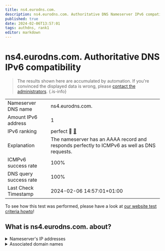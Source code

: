 ```yaml
---
title: ns4.eurodns.com.
description: ns4.eurodns.com. Authoritative DNS Nameserver IPv6 compatibility
published: true
date: 2024-02-06T13:57:01
tags: authdns, rank1
editor: markdown
---
```


# ns4.eurodns.com. Authoritative DNS IPv6 compatibility

> The results shown here are accumulated by automation. If you're convinced the displayed data is wrong, please [contact the administrators](/howto/chat). 
{.is-info}




|   |   |
| - | - |
| Nameserver DNS name | ns4.eurodns.com.
| Amount IPv6 address | 1
| IPv6 ranking | perfect :1st_place_medal: [🔗](/howto/ranking) |
| Explanation | The nameserver has an AAAA record and responds perfectly to ICMPv6 as well as DNS requests. |
| ICMPv6 success rate | 100%|
| DNS query success rate | 100% |
| Last Check Timestamp | 2024-02-06 14:57:01+01:00 |

To see how this test was performed, please have a look at [our website test criteria howto](/howto/testcriteria/authdns)!


## What is ns4.eurodns.com. about?




<details>
<summary>Nameserver's IP addresses</summary>

2610:1c8:b001::108

</details>



<details>
<summary>Associated domain names</summary>

www.talanx.com

</details>
